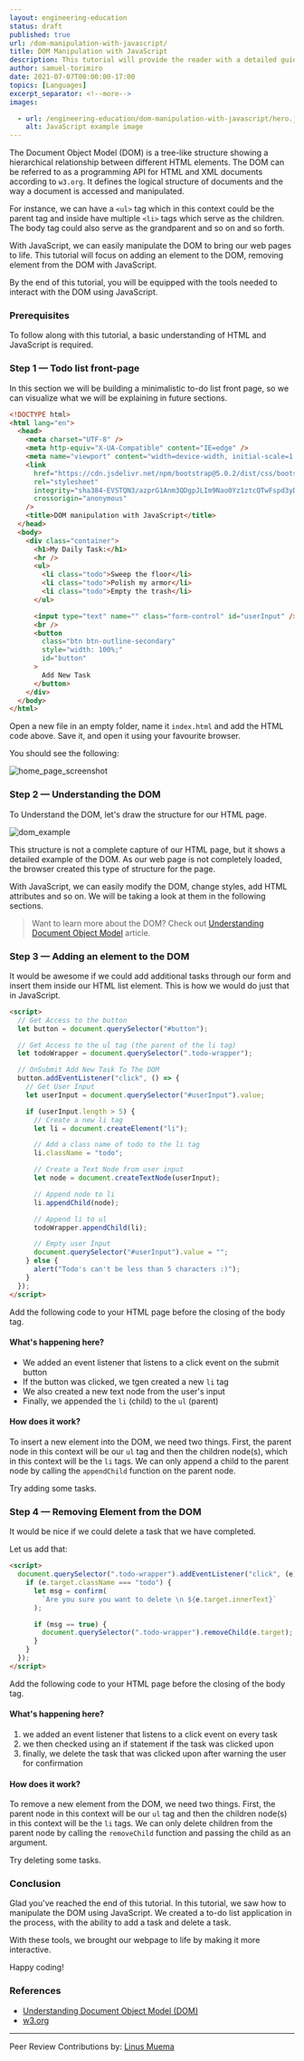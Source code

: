 ```yaml
---
layout: engineering-education
status: draft
published: true
url: /dom-manipulation-with-javascript/
title: DOM Manipulation with JavaScript
description: This tutorial will provide the reader with a detailed guide on manipulating the Document Object Model with JavaScript.
author: samuel-torimiro
date: 2021-07-07T00:00:00-17:00
topics: [Languages]
excerpt_separator: <!--more-->
images:

  - url: /engineering-education/dom-manipulation-with-javascript/hero.jpg
    alt: JavaScript example image
---
```

The Document Object Model (DOM) is a tree-like structure showing a hierarchical relationship between different HTML elements. The DOM can be referred to as a programming API for HTML and XML documents according to `w3.org`. It defines the logical structure of documents and the way a document is accessed and manipulated.
<!--more-->
For instance, we can have a `<ul>` tag which in this context could be the parent tag and inside have multiple `<li>` tags which serve as the children. The body tag could also serve as the grandparent and so on and so forth.

With JavaScript, we can easily manipulate the DOM to bring our web pages to life. This tutorial will focus on adding an element to the DOM, removing element from the DOM with JavaScript. 

By the end of this tutorial, you will be equipped with the tools needed to interact with the DOM using JavaScript.

### Prerequisites
To follow along with this tutorial, a basic understanding of HTML and JavaScript is required.

### Step 1 — Todo list front-page
In this section we will be building a minimalistic to-do list front page, so we can visualize what we will be explaining in future sections.

```html
<!DOCTYPE html>
<html lang="en">
  <head>
    <meta charset="UTF-8" />
    <meta http-equiv="X-UA-Compatible" content="IE=edge" />
    <meta name="viewport" content="width=device-width, initial-scale=1.0" />
    <link
      href="https://cdn.jsdelivr.net/npm/bootstrap@5.0.2/dist/css/bootstrap.min.css"
      rel="stylesheet"
      integrity="sha384-EVSTQN3/azprG1Anm3QDgpJLIm9Nao0Yz1ztcQTwFspd3yD65VohhpuuCOmLASjC"
      crossorigin="anonymous"
    />
    <title>DOM manipulation with JavaScript</title>
  </head>
  <body>
    <div class="container">
      <h1>My Daily Task:</h1>
      <hr />
      <ul>
        <li class="todo">Sweep the floor</li>
        <li class="todo">Polish my armor</li>
        <li class="todo">Empty the trash</li>
      </ul>

      <input type="text" name="" class="form-control" id="userInput" />
      <br />
      <button
        class="btn btn-outline-secondary"
        style="width: 100%;"
        id="button"
      >
        Add New Task
      </button>
    </div>
  </body>
</html>
```

Open a new file in an empty folder, name it `index.html` and add the HTML code above. Save it, and open it using your favourite browser.

You should see the following:

![home_page_screenshot](/engineering-education/dom-manipulation-with-javascript/home-page-screenshot.jpg)

### Step 2 — Understanding the DOM
To Understand the DOM, let's draw the structure for our HTML page.

![dom_example](/engineering-education/dom-manipulation-with-javascript/dom-example.png)

This structure is not a complete capture of our HTML page, but it shows a detailed example of the DOM. As our web page is not completely loaded, the browser created this type of structure for the page. 

With JavaScript, we can easily modify the DOM, change styles, add HTML attributes and so on. We will be taking a look at them in the following sections.

> Want to learn more about the DOM? Check out [Understanding Document Object Model](https://www.section.io/engineering-education/document-object-model/) article.

### Step 3 — Adding an element to the DOM
It would be awesome if we could add additional tasks through our form and insert them inside our HTML list element. This is how we would do just that in JavaScript.

```html
<script>
  // Get Access to the button
  let button = document.querySelector("#button");

  // Get Access to the ul tag (the parent of the li tag)
  let todoWrapper = document.querySelector(".todo-wrapper");

  // OnSubmit Add New Task To The DOM
  button.addEventListener("click", () => {
    // Get User Input
    let userInput = document.querySelector("#userInput").value;

    if (userInput.length > 5) {
      // Create a new li tag
      let li = document.createElement("li");

      // Add a class name of todo to the li tag
      li.className = "todo";

      // Create a Text Node from user input
      let node = document.createTextNode(userInput);

      // Append node to li
      li.appendChild(node);

      // Append li to ul
      todoWrapper.appendChild(li);

      // Empty user Input
      document.querySelector("#userInput").value = "";
    } else {
      alert("Todo's can't be less than 5 characters :)");
    }
  });
</script>
```

Add the following code to your HTML page before the closing of the body tag.

#### What's happening here?
- We added an event listener that listens to a click event on the submit button
- If the button was clicked, we tgen created a new `li` tag
- We also created a new text node from the user's input
- Finally, we appended the `li` (child) to the `ul` (parent)

#### How does it work?
To insert a new element into the DOM, we need two things. First, the parent node in this context will be our `ul` tag and then the children node(s), which in this context will be the `li` tags. We can only append a child to the parent node by calling the `appendChild` function on the parent node.

Try adding some tasks.

### Step 4 — Removing Element from the DOM
It would be nice if we could delete a task that we have completed. 

Let us add that:

```html
<script>
  document.querySelector(".todo-wrapper").addEventListener("click", (e) => {
    if (e.target.className === "todo") {
      let msg = confirm(
        `Are you sure you want to delete \n ${e.target.innerText}`
      );

      if (msg == true) {
        document.querySelector(".todo-wrapper").removeChild(e.target);
      }
    }
  });
</script>
```

Add the following code to your HTML page before the closing of the body tag.

#### What's happening here?
1. we added an event listener that listens to a click event on every task
2. we then checked using an if statement if the task was clicked upon
3. finally, we delete the task that was clicked upon after warning the user for confirmation

#### How does it work?
To remove a new element from the DOM, we need two things. First, the parent node in this context will be our `ul` tag and then the children node(s) in this context will be the `li` tags. We can only delete children from the parent node by calling the `removeChild` function and passing the child as an argument.

Try deleting some tasks.

### Conclusion
Glad you've reached the end of this tutorial. In this tutorial, we saw how to manipulate the DOM using JavaScript. We created a to-do list application in the process, with the ability to add a task and delete a task. 

With these tools, we brought our webpage to life by making it more interactive.

Happy coding!

### References
- [Understanding Document Object Model (DOM)](/engineering-education/document-object-model/)
- [w3.org](https://www.w3.org/TR/WD-DOM/introduction.html)

---

Peer Review Contributions by: [Linus Muema](/engineering-education/authors/linus-muema/)
